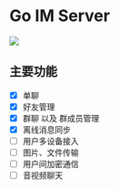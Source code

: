 # Go IM Server

![](https://docs-1257369645.cos.ap-chengdu.myqcloud.com/goim/goimv2.png)

## 主要功能

- [x] 单聊
- [x] 好友管理
- [x] 群聊 以及 群成员管理
- [x] 离线消息同步
- [ ] 用户多设备接入
- [ ] 图片、文件传输
- [ ] 用户间加密通信
- [ ] 音视频聊天